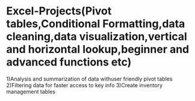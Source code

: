 # Excel-Projects(Pivot tables,Conditional Formatting,data cleaning,data visualization,vertical and horizontal lookup,beginner and advanced functions etc)
1)Analysis and summarization of data withuser friendly pivot tables
2)Filtering data for faster access to key info
3)Create inventory management tables
